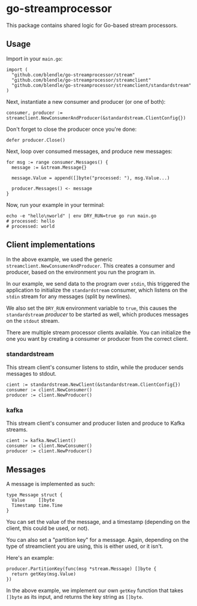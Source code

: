 # go-streamprocessor

This package contains shared logic for Go-based stream processors.

## Usage

Import in your `main.go`:

```golang
import (
  "github.com/blendle/go-streamprocessor/stream"
  "github.com/blendle/go-streamprocessor/streamclient"
  "github.com/blendle/go-streamprocessor/streamclient/standardstream"
)
```

Next, instantiate a new consumer and producer (or one of both):

```golang
consumer, producer := streamclient.NewConsumerAndProducer(&standardstream.ClientConfig{})
```

Don't forget to close the producer once you're done:

```golang
defer producer.Close()
```

Next, loop over consumed messages, and produce new messages:

```golang
for msg := range consumer.Messages() {
  message := &stream.Message{}

  message.Value = append([]byte("processed: "), msg.Value...)

  producer.Messages() <- message
}
```

Now, run your example in your terminal:

```shell
echo -e "hello\nworld" | env DRY_RUN=true go run main.go
# processed: hello
# processed: world
```

## Client implementations

In the above example, we used the generic `streamclient.NewConsumerAndProducer`.
This creates a consumer and producer, based on the environment you run the
program in.

In our example, we send data to the program over `stdin`, this triggered the
application to initialize the `standardstream` consumer, which listens on the
`stdin` stream for any messages (split by newlines).

We also set the `DRY_RUN` environment variable to `true`, this causes the
`standardstream` _producer_ to be started as well, which produces messages on
the `stdout` stream.

There are multiple stream processor clients available. You can initialize the
one you want by creating a consumer or producer from the correct client.

### standardstream

This stream client's consumer listens to stdin, while the producer sends
messages to stdout.

```golang
cient := standardstream.NewClient(&standardstream.ClientConfig{})
consumer := client.NewConsumer()
producer := client.NewProducer()
```

### kafka

This stream client's consumer and producer listen and produce to Kafka streams.

```golang
cient := kafka.NewClient()
consumer := client.NewConsumer()
producer := client.NewProducer()
```

## Messages

A message is implemented as such:

```golang
type Message struct {
  Value     []byte
  Timestamp time.Time
}
```

You can set the value of the message, and a timestamp (depending on the client,
this could be used, or not).

You can also set a "partition key" for a message. Again, depending on the type
of streamclient you are using, this is either used, or it isn't.

Here's an example:

```golang
producer.PartitionKey(func(msg *stream.Message) []byte {
  return getKey(msg.Value)
})
```

In the above example, we implement our own `getKey` function that takes `[]byte`
as its input, and returns the key string as `[]byte`.
